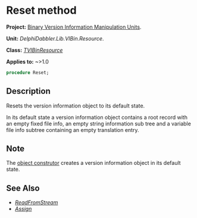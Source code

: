 # Reset method

**Project:** [Binary Version Information Manipulation Units](../API.md).

**Unit:** _DelphiDabbler.Lib.VIBin.Resource_.

**Class:** _[TVIBinResource](./TVIBinResource.md)_

**Applies to:** ~>1.0

```pascal
procedure Reset;
```

## Description

Resets the version information object to its default state.

In its default state a version information object contains a root record with an empty fixed file info, an empty string information sub tree and a variable file info subtree containing an empty translation entry.

## Note

The [object construtor](./TVIBinResource-Create.md) creates a version information object in its default state.

## See Also

* [_ReadFromStream_](./TVIBinResource-ReadFromStream.md)
* [_Assign_](./TVIBinResource-Assign.md)

